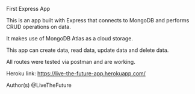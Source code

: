 First Express App

This is an app built with Express that connects to MongoDB and performs CRUD operations on data.

It makes use of MongoDB Atlas as a cloud storage.

This app can create data, read data, update data and delete data.

All routes were tested via postman and are working.

Heroku link: https://live-the-future-app.herokuapp.com/

Author(s)
@LiveTheFuture
